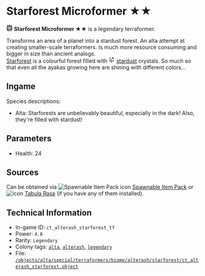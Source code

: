 # Starforest Microformer ★★

<img src="https://raw.githubusercontent.com/Ceterai/Enternia/main/objects/alta/special/terraformers/biome/alterash/starforest/icon.png" alt="Starforest Microformer ★★ icon" loading="lazy" height="16px" width="auto" /> **Starforest Microformer ★★** is a legendary terraformer.

Transforms an area of a planet into a stardust forest. An alta attempt at creating smaller-scale terraformers. Is much more resource consuming and bigger in size than ancient analogs.  
[Starforest](https://ceterai.github.io/MyEnternia/Wiki/Starforest) is a colourful forest filled with <img src="https://raw.githubusercontent.com/Ceterai/Enternia/main/items/generic/crafting/ct_stardust.png" alt="Stardust icon" loading="lazy" height="16px" width="auto" /> [stardust](https://ceterai.github.io/MyEnternia/Wiki/Stardust) crystals. So much so that even all the ayakas growing here are shining with different colors...

## Ingame

Species descriptions:

- Alta: Starforests are unbelievably beautiful, especially in the dark! Also, they're filled with stardust!

## Parameters

- Health: 24

## Sources

Can be obtained via <img src="https://raw.githubusercontent.com/Silverfeelin/Starbound-SpawnableItemPack/master/interface/sip/iconSmall.png" alt="Spawnable Item Pack icon" width="18" height="14"/> [Spawnable Item Pack](https://steamcommunity.com/sharedfiles/filedetails/?id=733665104) or <img src="https://steamuserimages-a.akamaihd.net/ugc/263843960696222713/3EC9A7C005541F7D577EBCB8C5736B4EFC9973D6/" alt="icon" width="8" height="12"/> [Tabula Rasa](https://community.playstarbound.com/resources/the-tabula-rasa.3222/) (if you have any of them installed).

## Technical Information

- In-game ID: `ct_alterash_starforest_tf`
- Power: `4.8`
- Rarity: `Legendary`
- Colony tags: [`alta`](https://ceterai.github.io/MyEnternia/Wiki/Tags/Alta), [`alterash`](https://ceterai.github.io/MyEnternia/Wiki/Tags/Alterash), [`legendary`](https://ceterai.github.io/MyEnternia/Wiki/Tags/Legendary)
- File: [`/objects/alta/special/terraformers/biome/alterash/starforest/ct_alterash_starforest.object`](https://github.com/Ceterai/Enternia/blob/main/objects/alta/special/terraformers/biome/alterash/starforest/ct_alterash_starforest.object)
